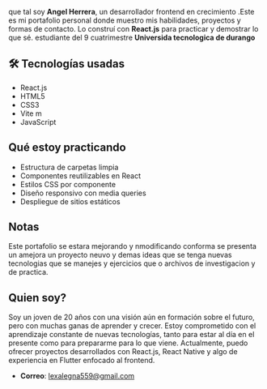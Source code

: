 que tal soy **Angel Herrera**, un desarrollador frontend en crecimiento .Este es mi portafolio personal donde muestro mis habilidades, proyectos y formas de contacto. Lo construí con **React.js** para practicar y demostrar lo que sé.
estudiante del 9 cuatrimestre **Universida tecnologica de durango**


## 🛠️ Tecnologías usadas

- React.js
- HTML5
- CSS3
- Vite m                 
- JavaScript


##  Qué estoy practicando

- Estructura de carpetas limpia
- Componentes reutilizables en React
- Estilos CSS por componente
- Diseño responsivo con media queries
- Despliegue de sitios estáticos

## Notas
Este portafolio se estara mejorando y nmodificando conforma se presenta un amejora un proyecto neuvo y demas ideas que se tenga nuevas tecnologias que se manejes y ejercicios que o archivos de investigacion y de practica.

## Quien soy?

Soy un joven de 20 años con una visión aún en formación sobre el futuro, pero con muchas ganas de aprender y crecer. Estoy comprometido con el aprendizaje constante de nuevas tecnologías, tanto para estar al día en el presente como para prepararme para lo que viene.
Actualmente, puedo ofrecer proyectos desarrollados con React.js, React Native y algo de experiencia en Flutter enfocado al frontend.
    
- **Correo**: lexalegna559@gmail.com
